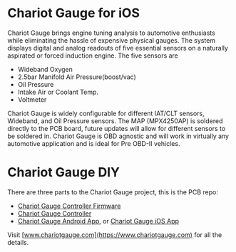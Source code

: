 # Chariot Gauge for iOS
Chariot Gauge brings engine tuning analysis to automotive enthusiasts while eliminating the hassle of expensive physical gauges. The system displays digital and analog readouts of five essential sensors on a naturally aspirated or forced induction engine. The five sensors are 
* Wideband Oxygen
* 2.5bar Manifold Air Pressure(boost/vac)
* Oil Pressure
* Intake Air or Coolant Temp. 
* Voltmeter

Chariot Gauge is widely configurable for different IAT/CLT sensors, Wideband, and Oil Pressure sensors. The MAP (MPX4250AP) is soldered directly to the PCB board, future updates will allow for different sensors to be soldered in. Chariot Gauge is OBD agnostic and will work in virtually any automotive application and is ideal for Pre OBD-II vehicles.

# Chariot Gauge DIY
There are three parts to the Chariot Gauge project, this is the PCB repo:
* [Chariot Gauge Controller Firmware](https://github.com/mikemey01/ChariotGauge-Firmware)
* [Chariot Gauge Controller](https://github.com/mikemey01/ChariotGauge-PCB)
* [Chariot Gauge Android App](https://github.com/mikemey01/ChariotGaugeAndroid), or [Chariot Gauge iOS App](https://github.com/mikemey01/ChariotGaugeiOS)

Visit [www.chariotgauge.com](https://www.chariotgauge.com) for all the details.
